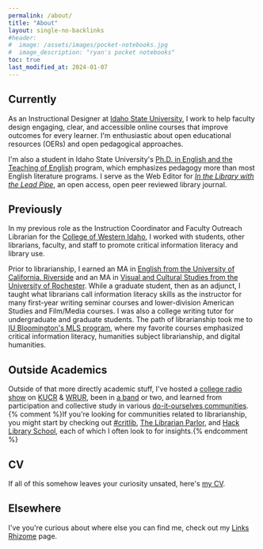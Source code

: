 ```yaml
---
permalink: /about/
title: "About"
layout: single-no-backlinks
#header: 
#  image: /assets/images/pocket-notebooks.jpg
#  image_description: "ryan's pocket notebooks"
toc: true
last_modified_at: 2024-01-07
---
```

## Currently  

As an Instructional Designer at <a href="https://www.isu.edu/itrc/about-the-itrc/itrc-staff/">Idaho State University</a>, I work to help faculty design engaging, clear, and accessible online courses that improve outcomes for every learner. I'm enthusiastic about open educational resources (OERs) and open pedagogical approaches.  

I'm also a student in Idaho State University's <a href="https://www.isu.edu/english/graduate-programs/phd-in-english-and-the-teaching-of-english/">Ph.D. in English and the Teaching of English</a> program, which emphasizes pedagogy more than most English literature programs. I serve as the Web Editor for <em><a href="http://www.inthelibrarywiththeleadpipe.org/">In the Library with the Lead Pipe</a></em>, an open access, open peer reviewed library journal.

## Previously  

In my previous role as the Instruction Coordinator and Faculty Outreach Librarian for the <a href="https://cwi.edu/">College of Western Idaho</a>, I worked with students, other librarians, faculty, and staff to promote critical information literacy and library use.  

Prior to librarianship, I earned an MA in <a href="http://english.ucr.edu/">English from the University of California, Riverside</a> and an MA in <a href="http://www.rochester.edu/college/vcs/">Visual and Cultural Studies from the University of Rochester</a>. While a graduate student, then as an adjunct, I taught what librarians call information literacy skills as the instructor for many first-year writing seminar courses and lower-division American Studies and Film/Media courses. I was also a college writing tutor for undergraduate and graduate students. The path of librarianship took me to <a href="http://www.soic.indiana.edu/graduate/degrees/information-library-science/master-library-science/">IU Bloomington's MLS program</a>, where my favorite courses emphasized critical information literacy, humanities subject librarianship, and digital humanities.  

## Outside Academics  

Outside of that more directly academic stuff, I've hosted a <a href="https://www.facebook.com/The-Hydrogen-Jukebox-57513727143/">college radio show</a> on <a href="http://kucr.org/">KUCR</a> &amp; <a href="http://wrur.org/">WRUR</a>, been in <a href="http://raincrossunderground.omeka.net/items/browse?tags=Kiss+Kill+You">a band</a> or two, and learned from participation and collective study in various <a href="http://raincrossunderground.omeka.net/">do-it-ourselves communities</a>.  
{% comment %}If you're looking for communities related to librarianship, you might start by checking out <a href="http://critlib.org/">#critlib</a>, <a href="https://libparlor.com">The Librarian Parlor</a>, and <a href="http://hacklibraryschool.com/">Hack Library School</a>, each of which I often look to for insights.{% endcomment %}

## CV  

If all of this somehow leaves your curiosity unsated, here's <a href="{{ '/cv' | relative_url }}">my CV</a>.  

## Elsewhere  

I've you're curious about where else you can find me, check out my <a href="{{ '/links-rhizome' | relative_url }}">Links Rhizome</a> page.  